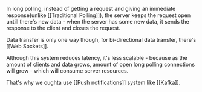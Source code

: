 In long polling, instead of getting a request and giving an immediate response(unlike [[Traditional Polling]]), the server keeps the request open untill there's new data - when the server has some new data, it sends the response to the client and closes the request.

Data transfer is only one way though, for bi-directional data transfer, there's  [[Web Sockets]].

Although this system reduces latency, it's less scalable - because as the amount of clients and data grows, amount of open long polling connections will grow - which will consume server resources.

That's why we oughta use [[Push notifications]] system like [[Kafka]].